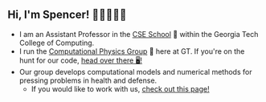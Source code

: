 ## Hi, I'm Spencer! 👋🏼👨🏻‍💻

* I am an Assistant Professor in the [CSE School](https://cse.gatech.edu) 🏫 within the Georgia Tech College of Computing.
* I run the [Computational Physics Group](https://comp-physics.group) 🧠 here at GT. If you're on the hunt for our code, [head over there 🖥️!](https://github.com/comp-physics)
* Our group develops computational models and numerical methods for pressing problems in health and defense.
  - If you would like to work with us, [check out this page!](https://comp-physics.group/vacancies.html) 
